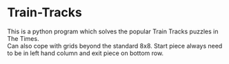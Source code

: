 # Train-Tracks
This is a python program which solves the popular Train Tracks puzzles in The Times.  
Can also cope with grids beyond the standard 8x8.
Start piece always need to be in left hand column and exit piece on bottom row.
